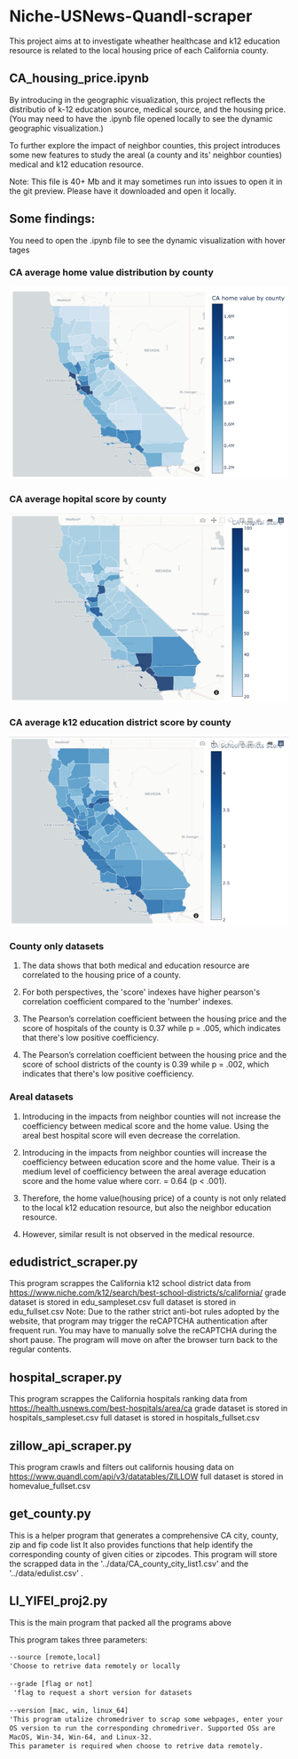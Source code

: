 # Niche-USNews-Quandl-scraper

This project aims at to investigate wheather healthcase and k12 education resource is related to the local housing price of each California county.

## CA_housing_price.ipynb

By introducing in the geographic visualization, this project reflects the distributio of k-12 education source, medical source, and the housing price. (You may need to have the .ipynb file opened locally to see the dynamic geographic visualization.)

To further explore the impact of neighbor counties, this project introduces some new features to study the areal (a county and its' neighbor counties) medical and k12 education resource.

Note: This file is 40+ Mb and it may sometimes run into issues to open it in the git preview. Please have it downloaded and open it locally.

## Some findings:

You need to open the .ipynb file to see the dynamic visualization with hover tages

### CA average home value distribution by county
![Image](https://github.com/yvette-yifei-li/Niche-USNews-Quandl-scraper/blob/main/images/Screen%20Shot%202020-12-30%20at%202.51.21%20AM.png)

### CA average hopital score by county
![Image](https://github.com/yvette-yifei-li/Niche-USNews-Quandl-scraper/blob/main/images/Screen%20Shot%202020-12-30%20at%202.51.33%20AM.png)

### CA average k12 education district score by county
![Image](https://github.com/yvette-yifei-li/Niche-USNews-Quandl-scraper/blob/main/images/Screen%20Shot%202020-12-30%20at%202.51.43%20AM.png)

### County only datasets
1. The data shows that both medical and education resource are correlated to the housing price of a county.

2. For both perspectives, the 'score' indexes have higher pearson's correlation coefficient compared to the 'number' indexes.

3. The Pearson’s correlation coefficient between the housing price and the score of hospitals of the county is 0.37 while p = .005, which indicates that there's low positive coefficiency.

4. The Pearson’s correlation coefficient between the housing price and the score of school districts of the county is 0.39 while p = .002, which indicates that there's low positive coefficiency.

### Areal datasets
1. Introducing in the impacts from neighbor counties will not increase the coefficiency between medical score and the home value. Using the areal best hospital score will even decrease the correlation.

2. Introducing in the impacts from neighbor counties will increase the coefficiency between education score and the home value. Their is a medium level of coefficiency between the areal average education score and the home value where corr. = 0.64 (p < .001).

3. Therefore, the home value(housing price) of a county is not only related to the local k12 education resource, but also the neighbor education resource.

4. However, similar result is not observed in the medical resource.

## edudistrict_scraper.py

This program scrappes the California k12 school district data from https://www.niche.com/k12/search/best-school-districts/s/california/
grade dataset is stored in edu_sampleset.csv
full dataset is stored in edu_fullset.csv
Note: Due to the rather strict anti-bot rules adopted by the website, that program may trigger the reCAPTCHA authentication after frequent run. You may have to manually solve the reCAPTCHA during the short pause. The program will move on after the browser turn back to the regular contents.

## hospital_scraper.py

This program scrappes the California hospitals ranking data from https://health.usnews.com/best-hospitals/area/ca
grade dataset is stored in hospitals_sampleset.csv
full dataset is stored in hospitals_fullset.csv

## zillow_api_scraper.py

This program crawls and filters out californis housing data on https://www.quandl.com/api/v3/datatables/ZILLOW
full dataset is stored in homevalue_fullset.csv

## get_county.py

This is a helper program that generates a comprehensive CA city, county, zip and fip code list
It also provides functions that help identify the corresponding county of given cities or zipcodes. 
This program will store the scrapped data in the '../data/CA_county_city_list1.csv' and the '../data/edulist.csv' .

## LI_YIFEI_proj2.py

This is the main program that packed all the programs above

This program takes three parameters:
    
    --source [remote,local]   
    'Choose to retrive data remotely or locally
    
    --grade [flag or not]   
     'flag to request a short version for datasets

    --version [mac, win, linux_64]  
    'This program utalize chromedriver to scrap some webpages, enter your OS version to run the corresponding chromedriver. Supported OSs are MacOS, Win-34, Win-64, and Linux-32.
    This parameter is required when choose to retrive data remotely.

